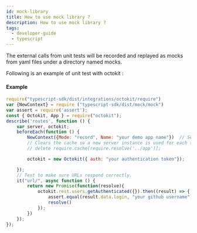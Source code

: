 ```yaml
---
id: mock-library
title: How to use mock library ?
description: How to use mock library ?
tags:
  - developer-guide
  - typescript
---
```


The external calls from unit tests will be recorded and replayed as mocks from yaml files under a directory named mocks.

Following is an example of unit test with octokit :

#### Example
```js
require("typescript-sdk/dist/integrations/octokit/require")
var {NewContext} = require ("typescript-sdk/dist/mock/mock")
var assert = require('assert');
const { Octokit, App } = require("octokit");
describe('routes', function () {
    var server, octokit;
    beforeEach(function () {
        NewContext({Mode: "record", Name: "your demo app name"})  // Set your keploy mode and name here.
        // Clears the cache so a new server instance is used for each test.
        // delete require.cache[require.resolve('../app')];

        octokit = new Octokit({ auth: "your authentication token"});

    });
    // Test to make sure URLs respond correctly.
    it("url/", async function () {
        return new Promise(function(resolve){
            octokit.rest.users.getAuthenticated({}).then((result) => {
                assert.equal(result.data.login, "your github username")
                resolve()    
            });
        })
    });
});
```
